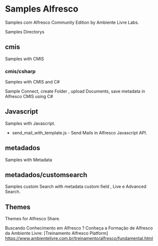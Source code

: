 # Samples Alfresco

Samples com Alfresco Community Edition by Ambiente Livre Labs.


Samples Directorys

## cmis

 Samples with CMIS

### cmis/csharp

Samples with CMIS and C#

Sample Connect, create Folder , upload Documents, save metadata  in Alfresco CMIS using C#

## Javascript

Samples with Javascript.

* send_mail_with_template.js - Send Mails in Alfresco Javascript API.

## metadados 

Samples with Metadata

## metadados/customsearch

Samples custom Search with metadata custom field , Live e Advanced Search.

## Themes
Themes for Alfresco Share.


Buscando Conhecimento em Alfresco ?
Conheça a Formação de Alfresco da Ambiente Livre:
[Treinamento Alfresco Platform] https://www.ambientelivre.com.br/treinamento/alfresco/fundamental.html

